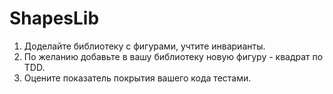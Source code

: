 # ShapesLib
1. Доделайте библиотеку с фигурами, учтите инварианты.
2. По желанию добавьте в вашу библиотеку новую фигуру - квадрат по TDD.
3. Оцените показатель покрытия вашего кода тестами.